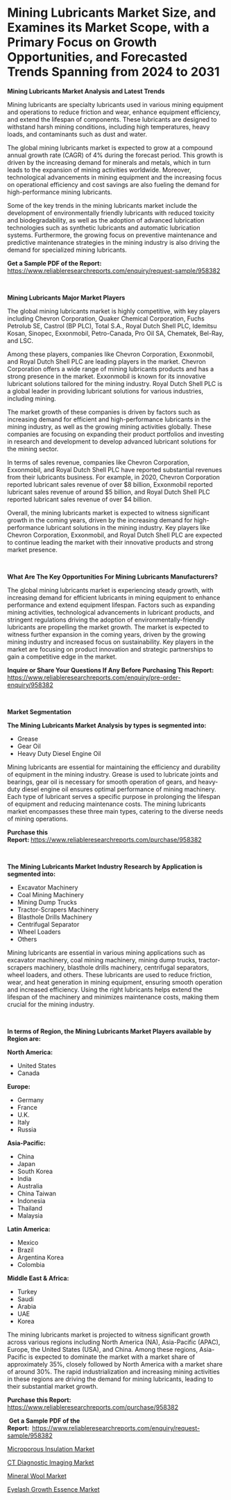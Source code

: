 <p><h1>Mining Lubricants Market Size, and Examines its Market Scope, with a Primary Focus on Growth Opportunities, and Forecasted Trends Spanning from 2024 to 2031</h1></p><p><strong>Mining Lubricants Market Analysis and Latest Trends</strong></p>
<p><p>Mining lubricants are specialty lubricants used in various mining equipment and operations to reduce friction and wear, enhance equipment efficiency, and extend the lifespan of components. These lubricants are designed to withstand harsh mining conditions, including high temperatures, heavy loads, and contaminants such as dust and water.</p><p>The global mining lubricants market is expected to grow at a compound annual growth rate (CAGR) of 4% during the forecast period. This growth is driven by the increasing demand for minerals and metals, which in turn leads to the expansion of mining activities worldwide. Moreover, technological advancements in mining equipment and the increasing focus on operational efficiency and cost savings are also fueling the demand for high-performance mining lubricants.</p><p>Some of the key trends in the mining lubricants market include the development of environmentally friendly lubricants with reduced toxicity and biodegradability, as well as the adoption of advanced lubrication technologies such as synthetic lubricants and automatic lubrication systems. Furthermore, the growing focus on preventive maintenance and predictive maintenance strategies in the mining industry is also driving the demand for specialized mining lubricants.</p></p>
<p><strong>Get a Sample PDF of the Report:&nbsp;</strong> <a href="https://www.reliableresearchreports.com/enquiry/request-sample/958382">https://www.reliableresearchreports.com/enquiry/request-sample/958382</a></p>
<p>&nbsp;</p>
<p><strong>Mining Lubricants Major Market Players</strong></p>
<p><p>The global mining lubricants market is highly competitive, with key players including Chevron Corporation, Quaker Chemical Corporation, Fuchs Petrolub SE, Castrol (BP PLC), Total S.A., Royal Dutch Shell PLC, Idemitsu Kosan, Sinopec, Exxonmobil, Petro-Canada, Pro Oil SA, Chematek, Bel-Ray, and LSC.</p><p>Among these players, companies like Chevron Corporation, Exxonmobil, and Royal Dutch Shell PLC are leading players in the market. Chevron Corporation offers a wide range of mining lubricants products and has a strong presence in the market. Exxonmobil is known for its innovative lubricant solutions tailored for the mining industry. Royal Dutch Shell PLC is a global leader in providing lubricant solutions for various industries, including mining.</p><p>The market growth of these companies is driven by factors such as increasing demand for efficient and high-performance lubricants in the mining industry, as well as the growing mining activities globally. These companies are focusing on expanding their product portfolios and investing in research and development to develop advanced lubricant solutions for the mining sector.</p><p>In terms of sales revenue, companies like Chevron Corporation, Exxonmobil, and Royal Dutch Shell PLC have reported substantial revenues from their lubricants business. For example, in 2020, Chevron Corporation reported lubricant sales revenue of over $8 billion, Exxonmobil reported lubricant sales revenue of around $5 billion, and Royal Dutch Shell PLC reported lubricant sales revenue of over $4 billion.</p><p>Overall, the mining lubricants market is expected to witness significant growth in the coming years, driven by the increasing demand for high-performance lubricant solutions in the mining industry. Key players like Chevron Corporation, Exxonmobil, and Royal Dutch Shell PLC are expected to continue leading the market with their innovative products and strong market presence.</p></p>
<p>&nbsp;</p>
<p><strong>What Are The Key Opportunities For Mining Lubricants Manufacturers?</strong></p>
<p><p>The global mining lubricants market is experiencing steady growth, with increasing demand for efficient lubricants in mining equipment to enhance performance and extend equipment lifespan. Factors such as expanding mining activities, technological advancements in lubricant products, and stringent regulations driving the adoption of environmentally-friendly lubricants are propelling the market growth. The market is expected to witness further expansion in the coming years, driven by the growing mining industry and increased focus on sustainability. Key players in the market are focusing on product innovation and strategic partnerships to gain a competitive edge in the market.</p></p>
<p><strong>Inquire or Share Your Questions If Any Before Purchasing This Report:</strong> <a href="https://www.reliableresearchreports.com/enquiry/pre-order-enquiry/958382">https://www.reliableresearchreports.com/enquiry/pre-order-enquiry/958382</a></p>
<p>&nbsp;</p>
<p><strong>Market Segmentation</strong></p>
<p><strong>The Mining Lubricants Market Analysis by types is segmented into:</strong></p>
<p><ul><li>Grease</li><li>Gear Oil</li><li>Heavy Duty Diesel Engine Oil</li></ul></p>
<p><p>Mining lubricants are essential for maintaining the efficiency and durability of equipment in the mining industry. Grease is used to lubricate joints and bearings, gear oil is necessary for smooth operation of gears, and heavy-duty diesel engine oil ensures optimal performance of mining machinery. Each type of lubricant serves a specific purpose in prolonging the lifespan of equipment and reducing maintenance costs. The mining lubricants market encompasses these three main types, catering to the diverse needs of mining operations.</p></p>
<p><strong>Purchase this Report:&nbsp;</strong><a href="https://www.reliableresearchreports.com/purchase/958382">https://www.reliableresearchreports.com/purchase/958382</a></p>
<p>&nbsp;</p>
<p><strong>The Mining Lubricants Market Industry Research by Application is segmented into:</strong></p>
<p><ul><li>Excavator Machinery</li><li>Coal Mining Machinery</li><li>Mining Dump Trucks</li><li>Tractor-Scrapers Machinery</li><li>Blasthole Drills Machinery</li><li>Centrifugal Separator</li><li>Wheel Loaders</li><li>Others</li></ul></p>
<p><p>Mining lubricants are essential in various mining applications such as excavator machinery, coal mining machinery, mining dump trucks, tractor-scrapers machinery, blasthole drills machinery, centrifugal separators, wheel loaders, and others. These lubricants are used to reduce friction, wear, and heat generation in mining equipment, ensuring smooth operation and increased efficiency. Using the right lubricants helps extend the lifespan of the machinery and minimizes maintenance costs, making them crucial for the mining industry.</p></p>
<p>&nbsp;</p>
<p><strong>In terms of Region, the Mining Lubricants Market Players available by Region are:</strong></p>
<p>
    <p> <strong> North America: </strong>
        <ul>
            <li>United States</li>
            <li>Canada</li>
        </ul>
        </p> 
    <p> <strong> Europe: </strong>
        <ul>
            <li>Germany</li>
            <li>France</li>
            <li>U.K.</li>
            <li>Italy</li>
            <li>Russia</li>
        </ul>
        </p> 
    <p> <strong> Asia-Pacific: </strong>
        <ul>
            <li>China</li>
            <li>Japan</li>
            <li>South Korea</li>
            <li>India</li>
            <li>Australia</li>
            <li>China Taiwan</li>
            <li>Indonesia</li>
            <li>Thailand</li>
            <li>Malaysia</li>
        </ul>
        </p> 
    <p> <strong> Latin America: </strong>
        <ul>
            <li>Mexico</li>
            <li>Brazil</li>
            <li>Argentina Korea</li>
            <li>Colombia</li>
        </ul>
        </p> 
    <p> <strong> Middle East & Africa: </strong>
        <ul>
            <li>Turkey</li>
            <li>Saudi</li>
            <li>Arabia</li>
            <li>UAE</li>
            <li>Korea</li>
        </ul>
    </p>
    </p>
<p><p>The mining lubricants market is projected to witness significant growth across various regions including North America (NA), Asia-Pacific (APAC), Europe, the United States (USA), and China. Among these regions, Asia-Pacific is expected to dominate the market with a market share of approximately 35%, closely followed by North America with a market share of around 30%. The rapid industrialization and increasing mining activities in these regions are driving the demand for mining lubricants, leading to their substantial market growth.</p></p>
<p><strong>Purchase this Report: </strong><a href="https://www.reliableresearchreports.com/purchase/958382">https://www.reliableresearchreports.com/purchase/958382</a></p>
<p>&nbsp;<strong>Get a Sample PDF of the Report:&nbsp;&nbsp;</strong><a href="https://www.reliableresearchreports.com/enquiry/request-sample/958382">https://www.reliableresearchreports.com/enquiry/request-sample/958382</a></p>
<p><strong></strong></p>
<p><p><a href="https://github.com/jsmusil/Market-Research-Report-List-2/blob/main/microporous-insulation-market.md">Microporous Insulation Market</a></p><p><a href="https://issuu.com/reportprime-2/docs/ct-diagnostic-imaging-market-size-2030.pptx">CT Diagnostic Imaging Market</a></p><p><a href="https://github.com/yemakinde/Market-Research-Report-List-1/blob/main/mineral-wool-market.md">Mineral Wool Market</a></p><p><a href="https://issuu.com/reportprime-2/docs/eyelash-growth-essence-market-size-2030.pptx">Eyelash Growth Essence Market</a></p></p>